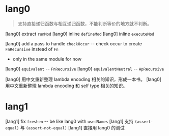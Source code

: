 # lang0

> 支持直接递归函数与相互递归函数，不能判断等价的地方就不判断。

[lang0] extract `runMod`
[lang0] inline `defineMod`
[lang0] inline `executeMod`

[lang0] add a pass to handle `checkOccur` -- check occur to create `FnRecursive` instead of `Fn`

- only in the same module for now

[lang0] `equivalent` -- `FnRecursive`
[lang0] `equivalentNeutral` -- `ApRecursive`

[lang0] 用中文重新整理 lambda encoding 相关的知识，形成一本书。
[lang0] 用中文重新整理 lambda encoding 和 self type 相关的知识。

# lang1

[lang1] fix `freshen` -- be like lang0 with `usedNames`
[lang1] 支持 `(assert-equal)` 与 `(assert-not-equal)`
[lang1] 直接用 lang0 的测试
